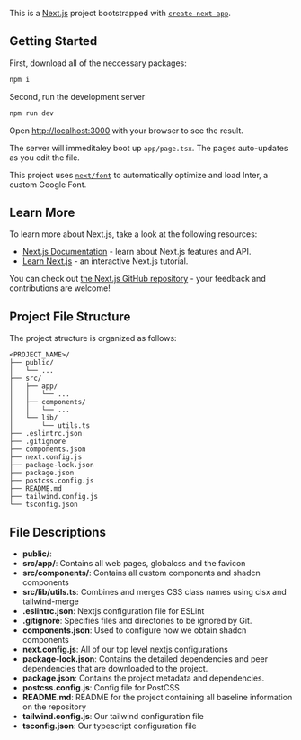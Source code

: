 This is a [Next.js](https://nextjs.org/) project bootstrapped with [`create-next-app`](https://github.com/vercel/next.js/tree/canary/packages/create-next-app).

## Getting Started

First, download all of the neccessary packages:

```bash
npm i
```

Second, run the development server

```bash
npm run dev
```

Open [http://localhost:3000](http://localhost:3000) with your browser to see the result.

The server will immeditaley boot up `app/page.tsx`. The pages auto-updates as you edit the file.

This project uses [`next/font`](https://nextjs.org/docs/basic-features/font-optimization) to automatically optimize and load Inter, a custom Google Font.

## Learn More

To learn more about Next.js, take a look at the following resources:

- [Next.js Documentation](https://nextjs.org/docs) - learn about Next.js features and API.
- [Learn Next.js](https://nextjs.org/learn) - an interactive Next.js tutorial.

You can check out [the Next.js GitHub repository](https://github.com/vercel/next.js/) - your feedback and contributions are welcome!

## Project File Structure

The project structure is organized as follows:

```
<PROJECT_NAME>/
├── public/
│   └── ...
├── src/
│   ├── app/
│   │   └── ...
│   ├── components/
│   │   └── ...
│   └── lib/
│       └── utils.ts
├── .eslintrc.json
├── .gitignore
├── components.json
├── next.config.js
├── package-lock.json
├── package.json
├── postcss.config.js
├── README.md
├── tailwind.config.js
└── tsconfig.json
```

## File Descriptions

- **public/**:
- **src/app/**: Contains all web pages, globalcss and the favicon
- **src/components/**: Contains all custom components and shadcn components
- **src/lib/utils.ts**: Combines and merges CSS class names using clsx and tailwind-merge
- **.eslintrc.json**: Nextjs configuration file for ESLint
- **.gitignore**: Specifies files and directories to be ignored by Git.
- **components.json**: Used to configure how we obtain shadcn components
- **next.config.js**: All of our top level nextjs configurations
- **package-lock.json**: Contains the detailed dependencies and peer dependencies that are downloaded to the project.
- **package.json**: Contains the project metadata and dependencies.
- **postcss.config.js**: Config file for PostCSS
- **README.md**: README for the project containing all baseline information on the repository
- **tailwind.config.js**: Our tailwind configuration file
- **tsconfig.json**: Our typescript configuration file
